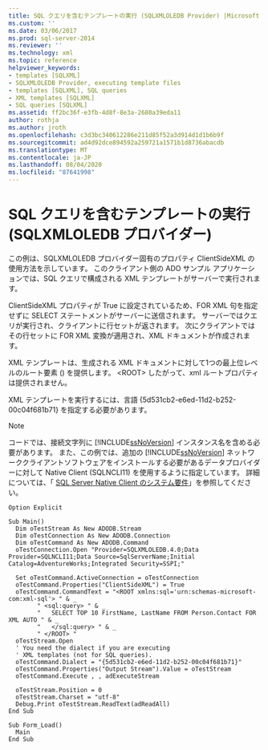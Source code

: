 ```yaml
---
title: SQL クエリを含むテンプレートの実行 (SQLXMLOLEDB Provider) |Microsoft Docs
ms.custom: ''
ms.date: 03/06/2017
ms.prod: sql-server-2014
ms.reviewer: ''
ms.technology: xml
ms.topic: reference
helpviewer_keywords:
- templates [SQLXML]
- SQLXMLOLEDB Provider, executing template files
- templates [SQLXML], SQL queries
- XML templates [SQLXML]
- SQL queries [SQLXML]
ms.assetid: ff2bc36f-e3fb-4d8f-8e3a-2680a39eda11
author: rothja
ms.author: jroth
ms.openlocfilehash: c3d3bc340612286e211d85f52a3d914d1d1b6b9f
ms.sourcegitcommit: ad4d92dce894592a259721a1571b1d8736abacdb
ms.translationtype: MT
ms.contentlocale: ja-JP
ms.lasthandoff: 08/04/2020
ms.locfileid: "87641998"
---
```

# <a name="executing-templates-that-contain-sql-queries-sqlxmloledb-provider"></a>SQL クエリを含むテンプレートの実行 (SQLXMLOLEDB プロバイダー)
  この例は、SQLXMLOLEDB プロバイダー固有のプロパティ ClientSideXML の使用方法を示しています。 このクライアント側の ADO サンプル アプリケーションでは、SQL クエリで構成される XML テンプレートがサーバーで実行されます。  
  
 ClientSideXML プロパティが True に設定されているため、FOR XML 句を指定せずに SELECT ステートメントがサーバーに送信されます。 サーバーではクエリが実行され、クライアントに行セットが返されます。 次にクライアントではその行セットに FOR XML 変換が適用され、XML ドキュメントが作成されます。  
  
 XML テンプレートは、生成される XML ドキュメントに対して1つの最上位レベルのルート要素 () を提供します。 \<ROOT> したがって、xml ルートプロパティは提供されません。  
  
 XML テンプレートを実行するには、言語 {5d531cb2-e6ed-11d2-b252-00c04f681b71} を指定する必要があります。  
  
> [!NOTE]  
>  コードでは、接続文字列に [!INCLUDE[ssNoVersion](../../../includes/ssnoversion-md.md)] インスタンス名を含める必要があります。 また、この例では、追加の [!INCLUDE[ssNoVersion](../../../includes/ssnoversion-md.md)] ネットワーククライアントソフトウェアをインストールする必要があるデータプロバイダーに対して Native Client (SQLNCLI11) を使用するように指定しています。 詳細については、「 [SQL Server Native Client のシステム要件](../../native-client/system-requirements-for-sql-server-native-client.md)」を参照してください。  
  
```  
Option Explicit  
  
Sub Main()  
  Dim oTestStream As New ADODB.Stream  
  Dim oTestConnection As New ADODB.Connection  
  Dim oTestCommand As New ADODB.Command  
  oTestConnection.Open "Provider=SQLXMLOLEDB.4.0;Data Provider=SQLNCLI11;Data Source=SqlServerName;Initial Catalog=AdventureWorks;Integrated Security=SSPI;"  
  
  Set oTestCommand.ActiveConnection = oTestConnection  
  oTestCommand.Properties("ClientSideXML") = True  
  oTestCommand.CommandText = "<ROOT xmlns:sql='urn:schemas-microsoft-com:xml-sql'> " & _  
        " <sql:query> " & _  
        "   SELECT TOP 10 FirstName, LastName FROM Person.Contact FOR XML AUTO " & _  
        "   </sql:query> " & _  
        " </ROOT> "  
  oTestStream.Open  
  ' You need the dialect if you are executing   
  ' XML templates (not for SQL queries).  
  oTestCommand.Dialect = "{5d531cb2-e6ed-11d2-b252-00c04f681b71}"  
  oTestCommand.Properties("Output Stream").Value = oTestStream  
  oTestCommand.Execute , , adExecuteStream  
  
  oTestStream.Position = 0  
  oTestStream.Charset = "utf-8"  
  Debug.Print oTestStream.ReadText(adReadAll)  
End Sub  
  
Sub Form_Load()  
  Main  
End Sub  
```  
  
  
